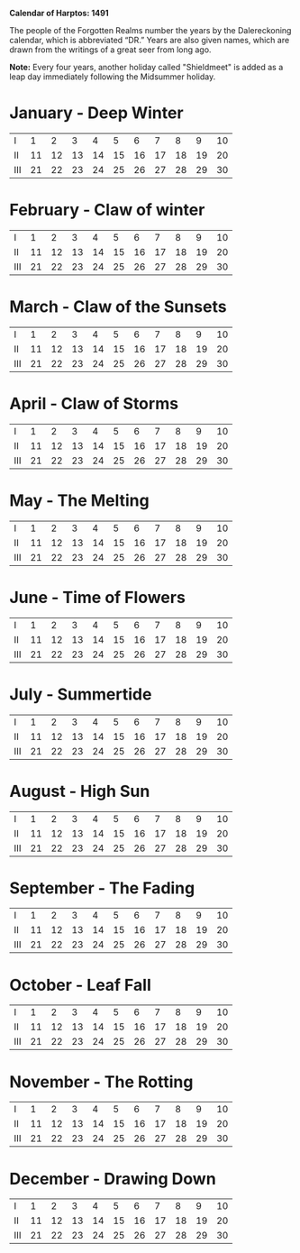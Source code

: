 
**Calendar of Harptos: 1491**

The people of the Forgotten Realms number the years by the Dalereckoning calendar, which is abbreviated “DR.” Years are also given names, which are drawn from the writings of a great seer from long ago.

**Note:** Every four years, another holiday called "Shieldmeet" is added as a leap day immediately following the Midsummer holiday.
# **January - Deep Winter**

|     |     |     |     |     |     |     |     |     |     |     | 
| --- | --- | --- | --- | --- | --- | --- | --- | --- | --- | --- |
| I   | 1   | 2   | 3   | 4   | 5   | 6   | 7   | 8   | 9   | 10  |
| II  | 11   | 12   | 13   | 14   | 15   | 16   | 17   | 18   | 19   | 20  |
| III | 21   | 22   | 23   | 24   | 25   | 26   | 27   | 28   | 29   | 30  |  
# **February - Claw of winter**

|     |     |     |     |     |     |     |     |     |     |     | 
| --- | --- | --- | --- | --- | --- | --- | --- | --- | --- | --- |
| I   | 1   | 2   | 3   | 4   | 5   | 6   | 7   | 8   | 9   | 10  |
| II  | 11   | 12   | 13   | 14   | 15   | 16   | 17   | 18   | 19   | 20  |
| III | 21   | 22   | 23   | 24   | 25   | 26   | 27   | 28   | 29   | 30  | 
# **March - Claw of the Sunsets**

|     |     |     |     |     |     |     |     |     |     |     | 
| --- | --- | --- | --- | --- | --- | --- | --- | --- | --- | --- |
| I   | 1   | 2   | 3   | 4   | 5   | 6   | 7   | 8   | 9   | 10  |
| II  | 11   | 12   | 13   | 14   | 15   | 16   | 17   | 18   | 19   | 20  |
| III | 21   | 22   | 23   | 24   | 25   | 26   | 27   | 28   | 29   | 30  | 
# **April - Claw of Storms**

|     |     |     |     |     |     |     |     |     |     |     | 
| --- | --- | --- | --- | --- | --- | --- | --- | --- | --- | --- |
| I   | 1   | 2   | 3   | 4   | 5   | 6   | 7   | 8   | 9   | 10  |
| II  | 11   | 12   | 13   | 14   | 15   | 16   | 17   | 18   | 19   | 20  |
| III | 21   | 22   | 23   | 24   | 25   | 26   | 27   | 28   | 29   | 30  | 
# **May - The Melting**

|     |     |     |     |     |     |     |     |     |     |     | 
| --- | --- | --- | --- | --- | --- | --- | --- | --- | --- | --- |
| I   | 1   | 2   | 3   | 4   | 5   | 6   | 7   | 8   | 9   | 10  |
| II  | 11   | 12   | 13   | 14   | 15   | 16   | 17   | 18   | 19   | 20  |
| III | 21   | 22   | 23   | 24   | 25   | 26   | 27   | 28   | 29   | 30  | 
# **June - Time of Flowers**

|     |     |     |     |     |     |     |     |     |     |     | 
| --- | --- | --- | --- | --- | --- | --- | --- | --- | --- | --- |
| I   | 1   | 2   | 3   | 4   | 5   | 6   | 7   | 8   | 9   | 10  |
| II  | 11   | 12   | 13   | 14   | 15   | 16   | 17   | 18   | 19   | 20  |
| III | 21   | 22   | 23   | 24   | 25   | 26   | 27   | 28   | 29   | 30  | 
# **July - Summertide**

|     |     |     |     |     |     |     |     |     |     |     | 
| --- | --- | --- | --- | --- | --- | --- | --- | --- | --- | --- |
| I   | 1   | 2   | 3   | 4   | 5   | 6   | 7   | 8   | 9   | 10  |
| II  | 11   | 12   | 13   | 14   | 15   | 16   | 17   | 18   | 19   | 20  |
| III | 21   | 22   | 23   | 24   | 25   | 26   | 27   | 28   | 29   | 30  | 
# **August - High Sun**

|     |     |     |     |     |     |     |     |     |     |     | 
| --- | --- | --- | --- | --- | --- | --- | --- | --- | --- | --- |
| I   | 1   | 2   | 3   | 4   | 5   | 6   | 7   | 8   | 9   | 10  |
| II  | 11   | 12   | 13   | 14   | 15   | 16   | 17   | 18   | 19   | 20  |
| III | 21   | 22   | 23   | 24   | 25   | 26   | 27   | 28   | 29   | 30  | 
# **September - The Fading**

|     |     |     |     |     |     |     |     |     |     |     | 
| --- | --- | --- | --- | --- | --- | --- | --- | --- | --- | --- |
| I   | 1   | 2   | 3   | 4   | 5   | 6   | 7   | 8   | 9   | 10  |
| II  | 11   | 12   | 13   | 14   | 15   | 16   | 17   | 18   | 19   | 20  |
| III | 21   | 22   | 23   | 24   | 25   | 26   | 27   | 28   | 29   | 30  | 
# **October - Leaf Fall**

|     |     |     |     |     |     |     |     |     |     |     | 
| --- | --- | --- | --- | --- | --- | --- | --- | --- | --- | --- |
| I   | 1   | 2   | 3   | 4   | 5   | 6   | 7   | 8   | 9   | 10  |
| II  | 11   | 12   | 13   | 14   | 15   | 16   | 17   | 18   | 19   | 20  |
| III | 21   | 22   | 23   | 24   | 25   | 26   | 27   | 28   | 29   | 30  | 
# **November - The Rotting**

|     |     |     |     |     |     |     |     |     |     |     | 
| --- | --- | --- | --- | --- | --- | --- | --- | --- | --- | --- |
| I   | 1   | 2   | 3   | 4   | 5   | 6   | 7   | 8   | 9   | 10  |
| II  | 11   | 12   | 13   | 14   | 15   | 16   | 17   | 18   | 19   | 20  |
| III | 21   | 22   | 23   | 24   | 25   | 26   | 27   | 28   | 29   | 30  | 
# **December - Drawing Down**

|     |     |     |     |     |     |     |     |     |     |     | 
| --- | --- | --- | --- | --- | --- | --- | --- | --- | --- | --- |
| I   | 1   | 2   | 3   | 4   | 5   | 6   | 7   | 8   | 9   | 10  |
| II  | 11   | 12   | 13   | 14   | 15   | 16   | 17   | 18   | 19   | 20  |
| III | 21   | 22   | 23   | 24   | 25   | 26   | 27   | 28   | 29   | 30  | 
